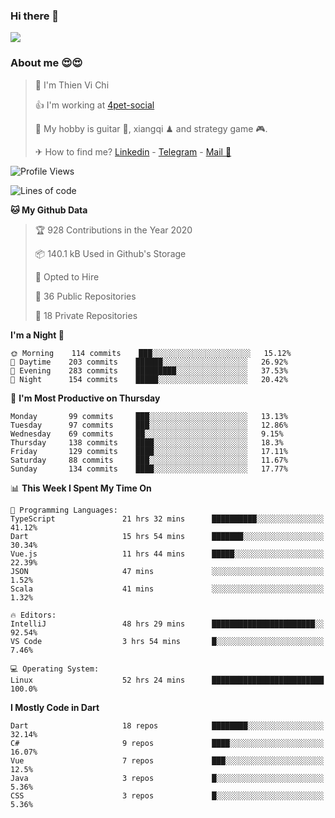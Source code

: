 ### Hi there 👋
![](https://media1.tenor.com/images/9aa4aee77151757a310fcdb4b8fd2a0a/tenor.gif?itemid=12671405)

### About me 😍😍

> 🙎 I'm Thien Vi Chi
> 
> 👍 I'm working at [4pet-social](https://github.com/4pet-social)
>
> 🥞 My hobby is guitar 🎸, xiangqi ♟ and strategy game 🎮.
> 
> ✈ How to find me? [Linkedin](https://www.linkedin.com/in/tvc12/) - [Telegram](https://t.me/yeutham212) - [Mail 📧](mailto:meomeocf98@gmail.com)
> 

<!--START_SECTION:waka-->
![Profile Views](http://img.shields.io/badge/Profile%20Views-4-blue)

![Lines of code](https://img.shields.io/badge/From%20Hello%20World%20I%27ve%20Written-4.6%20million%20lines%20of%20code-blue)

**🐱 My Github Data** 

> 🏆 928 Contributions in the Year 2020
 > 
> 📦 140.1 kB Used in Github's Storage 
 > 
> 💼 Opted to Hire
 > 
> 📜 36 Public Repositories
 > 
> 🔑 18 Private Repositories 

**I'm a Night 🦉** 

```text
🌞 Morning    114 commits    ███░░░░░░░░░░░░░░░░░░░░░░   15.12% 
🌆 Daytime    203 commits    ██████░░░░░░░░░░░░░░░░░░░   26.92% 
🌃 Evening    283 commits    █████████░░░░░░░░░░░░░░░░   37.53% 
🌙 Night      154 commits    █████░░░░░░░░░░░░░░░░░░░░   20.42%

```
📅 **I'm Most Productive on Thursday** 

```text
Monday       99 commits     ███░░░░░░░░░░░░░░░░░░░░░░   13.13% 
Tuesday      97 commits     ███░░░░░░░░░░░░░░░░░░░░░░   12.86% 
Wednesday    69 commits     ██░░░░░░░░░░░░░░░░░░░░░░░   9.15% 
Thursday     138 commits    ████░░░░░░░░░░░░░░░░░░░░░   18.3% 
Friday       129 commits    ████░░░░░░░░░░░░░░░░░░░░░   17.11% 
Saturday     88 commits     ███░░░░░░░░░░░░░░░░░░░░░░   11.67% 
Sunday       134 commits    ████░░░░░░░░░░░░░░░░░░░░░   17.77%

```


📊 **This Week I Spent My Time On** 

```text
💬 Programming Languages: 
TypeScript               21 hrs 32 mins      ██████████░░░░░░░░░░░░░░░   41.12% 
Dart                     15 hrs 54 mins      ███████░░░░░░░░░░░░░░░░░░   30.34% 
Vue.js                   11 hrs 44 mins      █████░░░░░░░░░░░░░░░░░░░░   22.39% 
JSON                     47 mins             ░░░░░░░░░░░░░░░░░░░░░░░░░   1.52% 
Scala                    41 mins             ░░░░░░░░░░░░░░░░░░░░░░░░░   1.32%

🔥 Editors: 
IntelliJ                 48 hrs 29 mins      ███████████████████████░░   92.54% 
VS Code                  3 hrs 54 mins       █░░░░░░░░░░░░░░░░░░░░░░░░   7.46%

💻 Operating System: 
Linux                    52 hrs 24 mins      █████████████████████████   100.0%

```

**I Mostly Code in Dart** 

```text
Dart                     18 repos            ████████░░░░░░░░░░░░░░░░░   32.14% 
C#                       9 repos             ████░░░░░░░░░░░░░░░░░░░░░   16.07% 
Vue                      7 repos             ███░░░░░░░░░░░░░░░░░░░░░░   12.5% 
Java                     3 repos             █░░░░░░░░░░░░░░░░░░░░░░░░   5.36% 
CSS                      3 repos             █░░░░░░░░░░░░░░░░░░░░░░░░   5.36%

```



<!--END_SECTION:waka-->